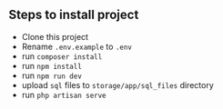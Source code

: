 ## Steps to install project
* Clone this project
* Rename `.env.example` to `.env`
* run `composer install`
* run `npm install`
* run `npm run dev`
* upload `sql` files to `storage/app/sql_files` directory
* run `php artisan serve`
